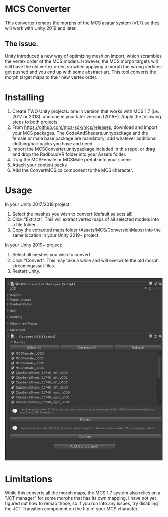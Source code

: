 # MCS Converter
This converter remaps the morphs of the MCS avatar system (v1.7) so they will work with Unity 2019 and later. 

## The issue.
Unity introduced a new way of optimizing mesh on import, which scrambles the vertex order of the MCS models. However, the MCS morph targets will still have the old vertex order, so when applying a morph the wrong vertices get pushed and you end up with some abstract art.
This tool converts the morph target maps to their new vertex order.

# Installing
1. Create TWO Unity projects: one in version that works with MCS 1.7 (i.e. 2017 or 2018), and one in your later version (2019+). Apply the following steps to both projects.
2. From <https://github.com/mcs-sdk/mcs/releases>, download and import your MCS packages. The CodeAndShaders.unitypackage and the female or male base package are mandatory; add whatever additional clothing/hair packs you have and need.
3. Import the MCSConverter.unitypackage included in this repo, or drag and drop the RadboudVR folder into your Assets folder.
4. Drag the MCSFemale or MCSMale prefab into your scene. 
5. Attach your content packs
6. Add the ConvertMCS.cs component to the MCS character.

# Usage
In your Unity 2017/2018 project:
1. Select the meshes you wish to convert (default selects all)
2. Click "Extract". This will extract vertex maps of all selected models into a file folder.
3. Copy the extracted maps folder (Assets/MCS/ConversionMaps) into the same location in your Unity 2019+ project.

In your Unity 2019+ project:
1. Select all meshes you wish to convert.
2. Click "Convert". This may take a while and will overwrite the old morph streamingasset files.
3. Restart Unity.

![Convert MCS component](convertmcs.jpg)


# Limitations
While this converts all the morph maps, the MCS 1.7 system also relies on a "JCT manager" for some morphs that has its own mapping. I have not yet figured out how to remap those, so if you run into any  issues, try disabling the JCT Transition component on the hip of your MCS character.